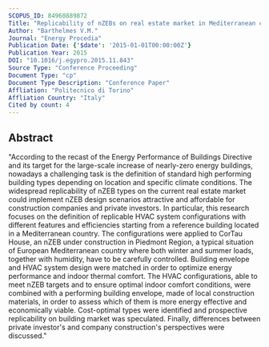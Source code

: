 ```yaml
---
SCOPUS_ID: 84960889872
Title: "Replicability of nZEBs on real estate market in Mediterranean countries"
Author: "Barthelmes V.M."
Journal: "Energy Procedia"
Publication Date: {'$date': '2015-01-01T00:00:00Z'}
Publication Year: 2015
DOI: "10.1016/j.egypro.2015.11.843"
Source Type: "Conference Proceeding"
Document Type: "cp"
Document Type Description: "Conference Paper"
Affliation: "Politecnico di Torino"
Affliation Country: "Italy"
Cited by count: 4
---
```


## Abstract
"According to the recast of the Energy Performance of Buildings Directive and its target for the large-scale increase of nearly-zero energy buildings, nowadays a challenging task is the definition of standard high performing building types depending on location and specific climate conditions. The widespread replicability of nZEB types on the current real estate market could implement nZEB design scenarios attractive and affordable for construction companies and private investors. In particular, this research focuses on the definition of replicable HVAC system configurations with different features and efficiencies starting from a reference building located in a Mediterranean country. The configurations were applied to CorTau House, an nZEB under construction in Piedmont Region, a typical situation of European Mediterranean country where both winter and summer loads, together with humidity, have to be carefully controlled. Building envelope and HVAC system design were matched in order to optimize energy performance and indoor thermal comfort. The HVAC configurations, able to meet nZEB targets and to ensure optimal indoor comfort conditions, were combined with a performing building envelope, made of local construction materials, in order to assess which of them is more energy effective and economically viable. Cost-optimal types were identified and prospective replicability on building market was speculated. Finally, differences between private investor's and company construction's perspectives were discussed."
